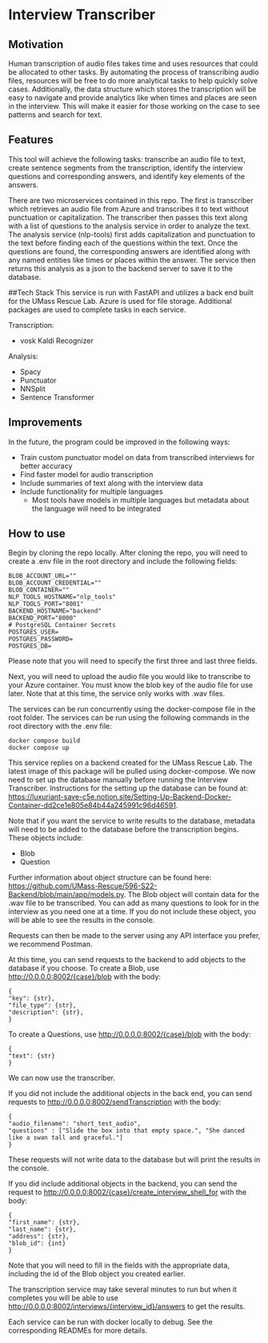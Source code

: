 # Interview Transcriber

## Motivation

Human transcription of audio files takes time and uses resources that could be allocated to other tasks.
By automating the process of transcribing audio files, resources will be free to do more analytical tasks to 
help quickly solve cases.  Additionally, the data structure which stores the transcription will be easy to navigate and 
provide analytics like when times and places are seen in the interview.  This will make it easier for those working on 
the case to see patterns and search for text.


## Features

This tool will achieve the following tasks: transcribe an audio file to text, create sentence segments from the transcription,
identify the interview questions and corresponding answers, and identify key elements of the answers.

There are two microservices contained in this repo.  The first is transcriber which retrieves an audio file from Azure 
and transcribes it to text without punctuation or capitalization. 
The transcriber then passes this text along with a list of questions to the analysis service in order to analyze the text.  
The analysis service (nlp-tools) first adds capitalization and punctuation to the text before finding each of the questions within the 
text.  Once the questions are found, the corresponding answers are identified along with any named entities like 
times or places within the answer. 
The service then returns this analysis as a json to the backend server to save it to the database.


##Tech Stack
This service is run with FastAPI and utilizes a back end built for the UMass Rescue Lab.
Azure is used for file storage. Additional packages are used to complete tasks in each service.

Transcription:
* vosk Kaldi Recognizer

Analysis:
* Spacy
* Punctuator
* NNSplit
* Sentence Transformer

## Improvements

In the future, the program could be improved in the following ways:
* Train custom punctuator model on data from transcribed interviews for better accuracy
* Find faster model for audio transcription
* Include summaries of text along with the interview data
* Include functionality for multiple languages 
    * Most tools have models in multiple languages but metadata about the language will need to be integrated


## How to use

Begin by cloning the repo locally. After cloning the repo, you will need to create a .env file in the root directory 
and include the following fields:
```
BLOB_ACCOUNT_URL=""
BLOB_ACCOUNT_CREDENTIAL=""
BLOB_CONTAINER=""
NLP_TOOLS_HOSTNAME="nlp_tools"
NLP_TOOLS_PORT="8001"
BACKEND_HOSTNAME="backend"
BACKEND_PORT="8000"
# PostgreSQL Container Secrets
POSTGRES_USER=
POSTGRES_PASSWORD=
POSTGRES_DB=
```
Please note that you will need to specify the first three and last three fields.

Next, you will need to upload the audio file you would like to transcribe to your Azure container.  You must know the 
blob key of the audio file for use later.
Note that at this time, the service only works with .wav files.

The services can be run concurrently using the docker-compose file in the root folder.
The services can be run using the following commands in the root directory with the .env file:

```
docker compose build
docker compose up
```

This service replies on a backend created for the UMass Rescue Lab. The latest image of this package will be pulled
using docker-compose. We now need to set up the database manually before running the Interview Transcriber.
Instructions for the setting up the database can be found at:
https://luxuriant-save-c5e.notion.site/Setting-Up-Backend-Docker-Container-dd2ce1e805e84b44a245991c96d46591.

Note that if you want the service to write results to the database, metadata will need to be added to the database 
before the transcription begins. These objects include:

* Blob
* Question

Further information about object structure can be found here:
https://github.com/UMass-Rescue/596-S22-Backend/blob/main/app/models.py. The Blob object will contain data for the 
.wav file to be transcribed. You can add as many questions to look for in the interview as you need one at a time. 
If you do not include these object, you will be able to see the results in the console.

Requests can then be made to the server using any API interface you prefer, we recommend Postman. 


At this time, you can send requests to the backend to add objects to the database if you choose. To create a Blob,
use http://0.0.0.0:8002/{case}/blob with the body:
```
{
"key": {str},
"file_type": {str},
"description": {str},
}
```
To create a Questions, use http://0.0.0.0:8002/{case}/blob with the body:
```
{
"text": {str}
}
```
We can now use the transcriber. 

If you did not include the additional objects in the back end, you can send requests 
to http://0.0.0.0:8002/sendTranscription with the body:
```
{
"audio_filename": "short_test_audio",
"questions" : ["Slide the box into that empty space.", "She danced like a swan tall and graceful."]
}
```
These requests will not write data to the database but will print the results in the console.

If you did include additional objects in the backend, you can send the request to
http://0.0.0.0:8002/{case}/create_interview_shell_for with the body:
```
{
"first_name": {str},
"last_name": {str},
"address": {str},
"blob_id": {int}
}
```
Note that you will need to fill in the fields with the appropriate data, including the id of the Blob object 
you created earlier.

The transcription service may take several minutes to run but when it completes you will be able to use
http://0.0.0.0:8002/interviews/{interview_id}/answers to get the results. 

Each service can be run with docker locally to debug.  See the corresponding READMEs for more details. 